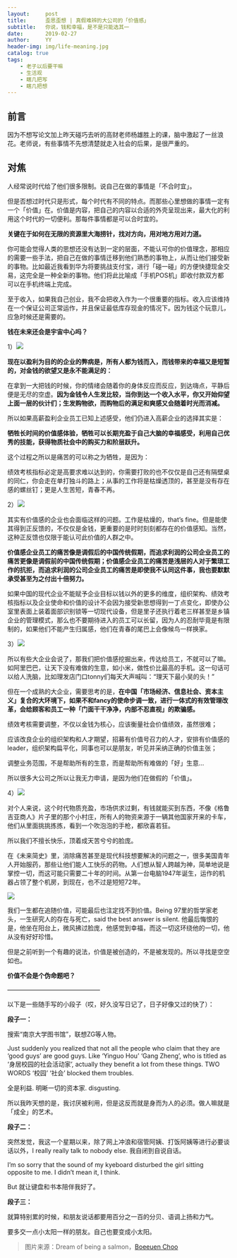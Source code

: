 ```yaml
---
layout:     post
title:      歪思歪想 | 真假难辨的大公司的「价值感」
subtitle:   你说，钱和幸福，是不是只能选其一
date:       2019-02-27
author:     YY
header-img: img/life-meaning.jpg
catalog: true
tags:
    - 老子以后要干嘛
    - 生活观
    - 瞎几把写
    - 瞎几把想
---
```


## 前言

因为不想写论文加上昨天碰巧去听的高财老师杨雄胜上的课，脑中激起了一丝浪花。老师说，有些事情不先想清楚就走入社会的后果，是很严重的。

## 对焦

人经常说时代给了他们很多限制。说自己在做的事情是「不合时宜」。

但是否想过时代只是形式，每个时代有不同的特点。而那些心里想做的事情一定有一个「价值」在。价值是内容，把自己的内容以合适的外壳呈现出来，最大化的利用这个时代的一切便利。那每件事情都是可以合时宜的。

**关键在于如何在无限的资源里大海捞针，找对方向，用对地方用对力道。**

你可能会觉得人类的思想还没有达到一定的层面，不能认可你的价值理念，那相应的需要一些手法，把自己在做的事情迁移到他们熟悉的事物上，从而让他们接受新的事物。比如最近我看到华为将要挑战支付宝，进行「碰一碰」的方便快捷现金交易，这完全是一种全新的事物。他们将此比喻成「手机POS机」即收付款双方都可以在手机终端上完成。

至于收入，如果我自己创业，我不会把收入作为一个很重要的指标。收入应该维持在一个保证公司正常运作，并且保证最低库存现金的情况下。因为钱这个玩意儿，应急时候还是需要的。

**钱在未来还会是宇宙中心吗？**

1）![](https://ws3.sinaimg.cn/large/006tKfTcly1g0l1gy8v9fj30go0gowh8.jpg)

**现在以盈利为目的的企业的弊病是，所有人都为钱而入，而钱带来的幸福又是短暂的，对金钱的欲望又是永不能满足的：**

在拿到一大把钱的时候，你的情绪会随着你的身体反应而反应，到达嗨点，平静后便是无尽的空虚。**因为金钱令人生发比较，当你到达一个收入水平，你又开始仰望上面一层的伙计们；生发购物欲，而购物后的满足和爽感又会随着时光而消减。**

所以如果高薪盈利企业员工已知上述感受，他们仍进入高薪企业的选择其实是：

**牺牲长时间的价值感体验，牺牲可以长期充盈于自己大脑的幸福感受，利用自己优秀的技能，获得物质社会中的购买力和阶层跃升。**

这个过程之所以是痛苦的可以称之为牺牲，是因为：

绩效考核指标必定是高要求难以达到的，你需要打败的也不仅仅是自己还有隔壁桌的同仁，你会走在单打独斗的路上；从事的工作将是枯燥透顶的，甚至是没有存在感的螺丝钉；更是人生苦短，青春不再。

2）![](https://ws3.sinaimg.cn/large/006tKfTcly1g0l1gyuu1sj30go0ihq5j.jpg)

其实有价值感的企业也会面临这样的问题。工作是枯燥的，that’s fine。但是能使其得到正反馈的，不仅仅是金钱，更重要的是时时刻刻都存在的价值感知。当然，这种正反馈也仅限于能认可此价值的人群之中。

**价值感企业员工的痛苦像是调假后的中国传统假期，而追求利润的公司企业员工的痛苦更像是调假前的中国传统假期；价值感企业员工的痛苦是浅层的人对于繁琐工作的抗拒，而追求利润的公司企业员工的痛苦是即使我不认同这件事，我也要默默承受甚至为之付出十倍努力。**

如果中国的现代企业不能赋予企业目标以钱以外的更多的维度，组织架构、绩效考核指标以及企业使命和价值的设计不会因为接受新思想得到一丁点变化，即使办公室里表面上装着面部识别锁等一切现代设备，但是里子还执行着老三样甚至是乡镇企业的管理模式，那么也不要期待进入的员工可以长留，因为人的忍耐毕竟是有限制的，如果他们不能产生归属感，他们在青春的尾巴上会像候鸟一样换家。

3）![](https://ws2.sinaimg.cn/large/006tKfTcly1g0l1h0t6aij30go0i6gnq.jpg)

所以有些大企业会说了，那我们把价值感挖掘出来，传达给员工，不就可以了嘛。如阿里巴巴，让天下没有难做的生意，如小米，做性价比最高的手机。这一句话可以给人洗脑，比如理发店门口tonny们每天大声喊叫：“理天下最小吴的头！” 

但在一个成熟的大企业，需要思考的是，**在中国「市场经济、信息社会、资本主义」复合的大环境下，如果不和fancy的使命步调一致，进行一体式的有效管理改革，会给顾客和员工一种「门面干干净净，内部不忍直视」的欺骗感。**

绩效考核需要调整，不仅以金钱为核心，应该衡量社会价值绩效，虽然很难；

应该改良企业的组织架构和人才期望，招募有价值号召力的人才，安排有价值感的leader，组织架构扁平化，同事也可以是朋友，听见并采纳正确的价值主张；

调整业务范围，不是帮助所有的生意，而是帮助所有难做的「好」生意…

所以很多大公司之所以让我无力申请，是因为他们在做假的「价值」。

4）![](https://ws1.sinaimg.cn/large/006tKfTcly1g0l1h2g3cbj30go0go0vb.jpg)

对个人来说，这个时代物质充盈，市场供求过剩，有钱就能买到东西，不像《格鲁吉亚商人》片子里的那个小村庄，所有人的物资来源于一辆其他国家开来的卡车，他们从里面挑挑拣拣，看到一个吹泡泡的手枪，都欣喜若狂。

所以我们不擅长快乐，顶着成天苦兮兮的脸庞。

在《未来简史》里，消除痛苦甚至是现代科技想要解决的问题之一，很多美国青年人开始服药，那些让他们能人工快乐的药物。人们想从智人跨越为神，简单地说是掌控一切，而这可能只需要二十年的时间。从第一台电脑1947年诞生，运作的机器占领了整个机房，到现在，也不过是短短72年。

![](https://ws3.sinaimg.cn/large/006tKfTcly1g0l1o2p66aj30do0jsgru.jpg)

我们一生都在追随价值，可能最后也注定找不到价值。Being 97里的哲学家老头，一生研究人的存在与死亡，said the best answer is silent. 他最后悔恨的是，他坐在阳台上，微风拂过脸庞，他感觉到幸福，而这一切这环绕他的一切，他从没有好好珍惜。

但是之前听到一个有趣的说法，价值是被创造的，不是被发现的。所以寻找是空空如也。

**价值不会是个伪命题吧？**

———————————————

以下是一些随手写的小段子（哎，好久没写日记了，日子好像又过的快了）：

**段子一：**

搜索“南京大学图书馆”，联想ZG等人物。

Just suddenly you realized that not all the people who claim that they are ‘good guys’ are good guys. Like ‘Yinguo Hou’ ‘Gang Zheng’, who is titled as ‘身居校园的社会活动家’, actually they benefit a lot from these things. TWO WORDS ‘校园’ ‘社会’  blocked them troubles.

全是利益. 明晰一切的资本家. disgusting.

所以我昨天想的是，我讨厌被利用，但是这反而就是身而为人的必须。做人嘛就是「成全」的艺术。

**段子二：**

突然发觉，我这一个星期以来，除了网上冲浪和宿管阿姨、打饭阿姨等进行必要谈话以外，I really really talk to nobody else. 我自闭到自说自话。

I’m so sorry that the sound of my kyeboard disturbed the girl sitting opposite to me. I didn’t mean it, I think.

But 就让键盘和书本陪伴我好了。

**段子三：**

就算特别累的时候，和朋友说话都要用百分之一百的分贝、语调上扬和力气。

要多交一点小太阳一样的朋友。自己也要变成小太阳。

>图片来源：Dream of being a salmon，[Boeeuen Choo](https://www.behance.net/boeunchoo)
